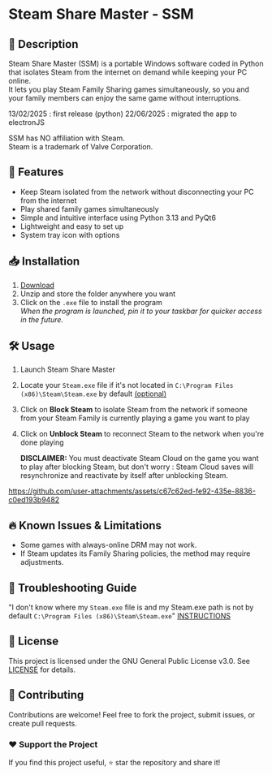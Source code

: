 # Steam Share Master - SSM

## 📝 Description
Steam Share Master (SSM) is a portable Windows software coded in Python that isolates Steam from the internet on demand while keeping your PC online.  
It lets you play Steam Family Sharing games simultaneously, so you and your family members can enjoy the same game without interruptions.  

13/02/2025 : first release (python)
22/06/2025 : migrated the app to electronJS

SSM has NO affiliation with Steam.  
Steam is a trademark of Valve Corporation.

## 🚀 Features
- Keep Steam isolated from the network without disconnecting your PC from the internet
- Play shared family games simultaneously
- Simple and intuitive interface using Python 3.13 and PyQt6
- Lightweight and easy to set up
- System tray icon with options

## 📥 Installation
1. [Download](https://github.com/p4ul-t/steam-share-master-ssm/releases/download/v0.1.4.electron_js/Steam.Share.Master.Setup.0.1.4.exe)
2. Unzip and store the folder anywhere you want
3. Click on the `.exe` file to install the program  
   *When the program is launched, pin it to your taskbar for quicker access in the future.*

## 🛠 Usage
1. Launch Steam Share Master
2. Locate your `Steam.exe` file if it's not located in `C:\Program Files (x86)\Steam\Steam.exe` by default [(optional)](https://github.com/p4ul-t/steam-share-master-ssm/blob/main/find-Steam.exe.md)
3. Click on **Block Steam** to isolate Steam from the network if someone from your Steam Family is currently playing a game you want to play
4. Click on **Unblock Steam** to reconnect Steam to the network when you're done playing  

   **DISCLAIMER:** You must deactivate Steam Cloud on the game you want to play after blocking Steam, but don't worry : Steam Cloud saves will resynchronize and reactivate by itself after unblocking Steam.





https://github.com/user-attachments/assets/c67c62ed-fe92-435e-8836-c0ed193b9482




## 🔥 Known Issues & Limitations
- Some games with always-online DRM may not work.
- If Steam updates its Family Sharing policies, the method may require adjustments.

## 🔎 Troubleshooting Guide
"I don't know where my `Steam.exe` file is and my Steam.exe path is not by default `C:\Program Files (x86)\Steam\Steam.exe`" [INSTRUCTIONS](https://github.com/p4ul-t/steam-share-master-ssm/blob/main/find-Steam.exe.md)    

## 📄 License
This project is licensed under the GNU General Public License v3.0. See [LICENSE](https://github.com/p4ul-t/steam-share-master-ssm/blob/main/LICENSE) for details.

## 🤝 Contributing
Contributions are welcome! Feel free to fork the project, submit issues, or create pull requests.

### ❤️ Support the Project
If you find this project useful, ⭐ star the repository and share it!



